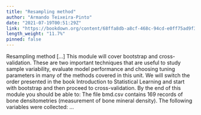 ```yaml
---
title: "Resampling method"
author: "Armando Teixeira-Pinto"
date: "2021-07-19T00:51:29Z"
link: "https://bookdown.org/content/68ffa8db-a8cf-468c-94cd-e0ff75ad9f33/"
length_weight: "11.7%"
pinned: false
---
```


Resampling method [...] This module will cover bootstrap and cross-validation. These are two
important techniques that are useful to study sample variability, evaluate
model performance and choosing tuning parameters in many of the methods
covered in this unit. We will switch the order presented in the book Introduction to Statistical
Learning and start with bootstrap and then proceed to cross-validation. By the end of this module you should be able to: The file bmd.csv
contains 169 records of bone densitometries (measurement of
bone mineral density). The following variables were collected: ...

